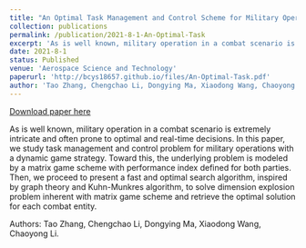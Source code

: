 ```yaml
---
title: "An Optimal Task Management and Control Scheme for Military Operations with Dynamic Game Strategy"
collection: publications
permalink: /publication/2021-8-1-An-Optimal-Task
excerpt: 'As is well known, military operation in a combat scenario is extremely intricate and often prone to optimal and real-time decisions. In this paper, we study task management and control problem for military operations with a dynamic game strategy. Toward this, the underlying problem is modeled by a matrix game scheme with performance index defined for both parties. Then, we proceed to present a fast and optimal search algorithm, inspired by graph theory and Kuhn-Munkres algorithm, to solve dimension explosion problem inherent with matrix game scheme and retrieve the optimal solution for each combat entity.'
date: 2021-8-1
status: Published
venue: 'Aerospace Science and Technology'
paperurl: 'http://bcys18657.github.io/files/An-Optimal-Task.pdf'
author: 'Tao Zhang, Chengchao Li, Dongying Ma, Xiaodong Wang, Chaoyong Li.'
---
```


<a href='http://tedtaozhang.github.io/files/An-Optimal-Task.pdf'>Download paper here</a>

As is well known, military operation in a combat scenario is extremely intricate and often prone to optimal and real-time decisions. In this paper, we study task management and control problem for military operations with a dynamic game strategy. Toward this, the underlying problem is modeled by a matrix game scheme with performance index defined for both parties. Then, we proceed to present a fast and optimal search algorithm, inspired by graph theory and Kuhn-Munkres algorithm, to solve dimension explosion problem inherent with matrix game scheme and retrieve the optimal solution for each combat entity.

Authors: Tao Zhang, Chengchao Li, Dongying Ma, Xiaodong Wang, Chaoyong Li.
